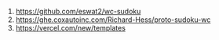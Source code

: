 1. https://github.com/eswat2/wc-sudoku
2. https://ghe.coxautoinc.com/Richard-Hess/proto-sudoku-wc
3. https://vercel.com/new/templates
